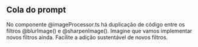 ## Cola do prompt

No componente @imageProcessor.ts há duplicação de código entre os filtros @blurImage() e @sharpenImage(). Imagine que vamos implementar novos filtros ainda. Facilite a adição sustentável de novos filtros.